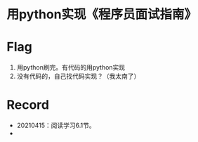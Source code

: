 # 用python实现《程序员面试指南》

# Flag
1. 用python刷完。有代码的用python实现
2. 没有代码的，自己找代码实现？（我太南了）


# Record

- 20210415：阅读学习6.1节。
- 

